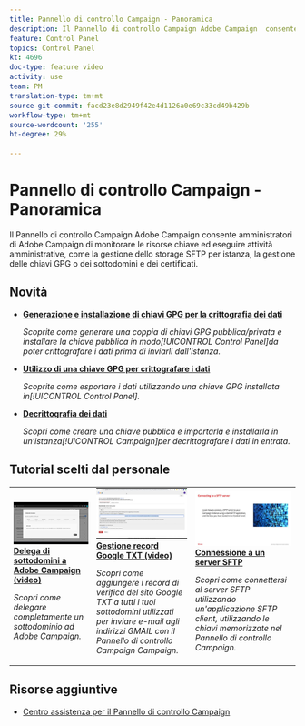 ```yaml
---
title: Pannello di controllo Campaign - Panoramica
description: Il Pannello di controllo Campaign Adobe Campaign  consente  amministratori di Adobe Campaign di monitorare le risorse chiave ed eseguire attività amministrative, come la gestione dello storage SFTP per istanza, la gestione delle chiavi GPG o dei sottodomini e dei certificati.
feature: Control Panel
topics: Control Panel
kt: 4696
doc-type: feature video
activity: use
team: PM
translation-type: tm+mt
source-git-commit: facd23e8d2949f42e4d1126a0e69c33cd49b429b
workflow-type: tm+mt
source-wordcount: '255'
ht-degree: 29%

---
```


# Pannello di controllo Campaign - Panoramica

Il Pannello di controllo Campaign Adobe Campaign  consente  amministratori di Adobe Campaign di monitorare le risorse chiave ed eseguire attività amministrative, come la gestione dello storage SFTP per istanza, la gestione delle chiavi GPG o dei sottodomini e dei certificati.

## Novità

* **[Generazione e installazione di chiavi GPG per la crittografia dei dati](/help/control-panel-tutorials/instance-settings/gpg-key-management/generating-and-installing-gpg-keys-for-data-encryption.md)**

   *Scoprite come generare una coppia di chiavi GPG pubblica/privata e installare la chiave pubblica in modo[!UICONTROL Control Panel]da poter crittografare i dati prima di inviarli dall&#39;istanza.*

* **[Utilizzo di una chiave GPG per crittografare i dati](/help/control-panel-tutorials/instance-settings/gpg-key-management/using-a-gpg-key-to-encrypt-data.md)**

   *Scoprite come esportare i dati utilizzando una chiave GPG installata in[!UICONTROL Control Panel].*

* **[Decrittografia dei dati](/help/control-panel-tutorials/instance-settings/gpg-key-management/decrypting-data.md)**

   *Scopri come creare una chiave pubblica e importarla e installarla in un’istanza[!UICONTROL Campaign]per decrittografare i dati in entrata.*

## Tutorial scelti dal personale

<table>
<tr>
  <td>
    <a href="./subdomains-and-certificates/subdomain-delegation.md"> 
      <img alt="Delega di sottodomini a  Adobe Campaign (video)" src="./assets/31390.jpg"/>
    </a>
    <div>
      <a href="./subdomains-and-certificates/subdomain-delegation.md">
    <strong>Delega di sottodomini a  Adobe Campaign (video)</strong>
    </a>
    </div>
    <p>
    <em>Scopri come delegare completamente un sottodominio ad Adobe Campaign.</em>
    <p>
  </td>
   <td>
    <a href="./subdomains-and-certificates/google-txt-record-management.md">
      <img alt="Gestione record Google TXT (video)" src="./assets/32369.jpg" />
    </a>
    <div>
    <a href="./subdomains-and-certificates/google-txt-record-management.md">
    <strong>Gestione record Google TXT (video)</strong>
    </a>
    </div>
    <p>
    <em> Scopri come aggiungere i record di verifica del sito Google TXT a tutti i tuoi sottodomini utilizzati per inviare e-mail agli indirizzi GMAIL con il Pannello di controllo Campaign Campaign.</em>
    <p>
  </td>
  <td>
    <a href="./sftp-management/connect-to-sftp-server.md">
      <img alt="Connessione a un server SFTP" src="./assets/27263.jpg" />
    </a>
    <div>
      <a href="./sftp-management/connect-to-sftp-server.md">
    <strong>Connessione a un server SFTP</strong>
    </a>
    </div>
    <p>
    <em>Scopri come connettersi al server SFTP utilizzando un'applicazione SFTP client, utilizzando le chiavi memorizzate nel Pannello di controllo Campaign. </em>
    <p>
  </td>
</tr>
</table>

## Risorse aggiuntive

* [Centro assistenza per il Pannello di controllo Campaign](https://docs.adobe.com/content/help/it-IT/control-panel/using/control-panel-home.html)
